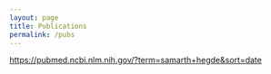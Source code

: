 ```yaml
---
layout: page
title: Publications
permalink: /pubs
---
```


https://pubmed.ncbi.nlm.nih.gov/?term=samarth+hegde&sort=date